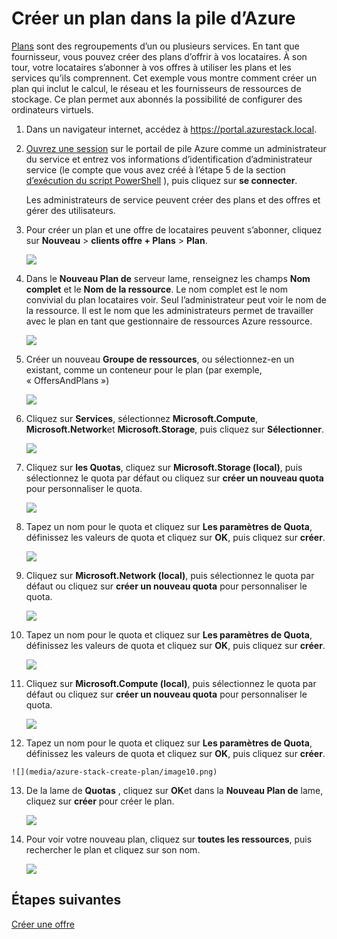 <properties
    pageTitle="Créer un plan dans la pile d’Azure | Microsoft Azure"
    description="En tant qu’un administrateur de service, créez un plan qui vous permet de machines virtuelles de fourniture aux abonnés."
    services="azure-stack"
    documentationCenter=""
    authors="ErikjeMS"
    manager="byronr"
    editor=""/>

<tags
    ms.service="azure-stack"
    ms.workload="na"
    ms.tgt_pltfrm="na"
    ms.devlang="na"
    ms.topic="get-started-article"
    ms.date="09/26/2016"
    ms.author="erikje"/>

# <a name="create-a-plan-in-azure-stack"></a>Créer un plan dans la pile d’Azure

[Plans](azure-stack-key-features.md#services-plans-offers-and-subscriptions) sont des regroupements d’un ou plusieurs services. En tant que fournisseur, vous pouvez créer des plans d’offrir à vos locataires. À son tour, votre locataires s’abonner à vos offres à utiliser les plans et les services qu’ils comprennent. Cet exemple vous montre comment créer un plan qui inclut le calcul, le réseau et les fournisseurs de ressources de stockage. Ce plan permet aux abonnés la possibilité de configurer des ordinateurs virtuels.

1.  Dans un navigateur internet, accédez à https://portal.azurestack.local.

2.  [Ouvrez une session](azure-stack-connect-azure-stack.md#log-in-as-a-service-administrator) sur le portail de pile Azure comme un administrateur du service et entrez vos informations d’identification d’administrateur service (le compte que vous avez créé à l’étape 5 de la section [d’exécution du script PowerShell](azure-stack-run-powershell-script.md) ), puis cliquez sur **se connecter**.

    Les administrateurs de service peuvent créer des plans et des offres et gérer des utilisateurs.

3.  Pour créer un plan et une offre de locataires peuvent s’abonner, cliquez sur **Nouveau** > **clients offre + Plans** > **Plan**.

    ![](media/azure-stack-create-plan/image01.png)

4.  Dans le **Nouveau Plan de** serveur lame, renseignez les champs **Nom complet** et le **Nom de la ressource**. Le nom complet est le nom convivial du plan locataires voir. Seul l’administrateur peut voir le nom de la ressource. Il est le nom que les administrateurs permet de travailler avec le plan en tant que gestionnaire de ressources Azure ressource.

    ![](media/azure-stack-create-plan/image02.png)

5.  Créer un nouveau **Groupe de ressources**, ou sélectionnez-en un existant, comme un conteneur pour le plan (par exemple, « OffersAndPlans »)

    ![](media/azure-stack-create-plan/image02a.png)

6.  Cliquez sur **Services**, sélectionnez **Microsoft.Compute**, **Microsoft.Network**et **Microsoft.Storage**, puis cliquez sur **Sélectionner**.

    ![](media/azure-stack-create-plan/image03.png)

7.  Cliquez sur **les Quotas**, cliquez sur **Microsoft.Storage (local)**, puis sélectionnez le quota par défaut ou cliquez sur **créer un nouveau quota** pour personnaliser le quota.

    ![](media/azure-stack-create-plan/image04.png)

8.  Tapez un nom pour le quota et cliquez sur **Les paramètres de Quota**, définissez les valeurs de quota et cliquez sur **OK**, puis cliquez sur **créer**.

    ![](media/azure-stack-create-plan/image06.png)

9. Cliquez sur **Microsoft.Network (local)**, puis sélectionnez le quota par défaut ou cliquez sur **créer un nouveau quota** pour personnaliser le quota.

    ![](media/azure-stack-create-plan/image07.png)

10. Tapez un nom pour le quota et cliquez sur **Les paramètres de Quota**, définissez les valeurs de quota et cliquez sur **OK**, puis cliquez sur **créer**.

    ![](media/azure-stack-create-plan/image08.png)

11. Cliquez sur **Microsoft.Compute (local)**, puis sélectionnez le quota par défaut ou cliquez sur **créer un nouveau quota** pour personnaliser le quota.

    ![](media/azure-stack-create-plan/image09.png)

12.  Tapez un nom pour le quota et cliquez sur **Les paramètres de Quota**, définissez les valeurs de quota et cliquez sur **OK**, puis cliquez sur **créer**.

    ![](media/azure-stack-create-plan/image10.png)

13. De la lame de **Quotas** , cliquez sur **OK**et dans la **Nouveau Plan de** lame, cliquez sur **créer** pour créer le plan.

    ![](media/azure-stack-create-plan/image11.png)

14. Pour voir votre nouveau plan, cliquez sur **toutes les ressources**, puis rechercher le plan et cliquez sur son nom.

    ![](media/azure-stack-create-plan/image12.png)

## <a name="next-steps"></a>Étapes suivantes

[Créer une offre](azure-stack-create-offer.md)
